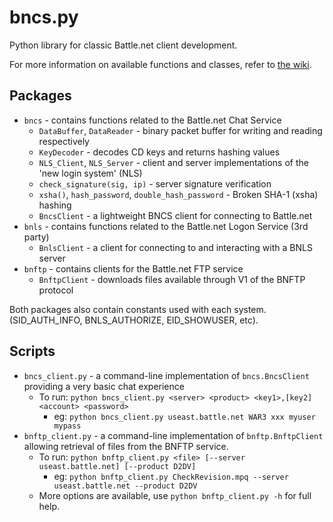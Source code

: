 # bncs.py
Python library for classic Battle.net client development.

For more information on available functions and classes, refer to [the wiki](https://github.com/Davnit/bncs.py/wiki).

## Packages
* `bncs` - contains functions related to the Battle.net Chat Service
  * `DataBuffer`, `DataReader` - binary packet buffer for writing and reading respectively
  * `KeyDecoder` - decodes CD keys and returns hashing values
  * `NLS_Client`, `NLS_Server` - client and server implementations of the 'new login system' (NLS)
  * `check_signature(sig, ip)` - server signature verification
  * `xsha()`, `hash_password`, `double_hash_password` - Broken SHA-1 (xsha) hashing
  * `BncsClient` - a lightweight BNCS client for connecting to Battle.net
* `bnls` - contains functions related to the Battle.net Logon Service (3rd party)
  * `BnlsClient` - a client for connecting to and interacting with a BNLS server
* `bnftp` - contains clients for the Battle.net FTP service
  * `BnftpClient` - downloads files available through V1 of the BNFTP protocol
  
Both packages also contain constants used with each system. (SID_AUTH_INFO, BNLS_AUTHORIZE, EID_SHOWUSER, etc).
  
## Scripts
* `bncs_client.py` - a command-line implementation of `bncs.BncsClient` providing a very basic chat experience
  * To run: `python bncs_client.py <server> <product> <key1>,[key2] <account> <password>`
    * eg: `python bncs_client.py useast.battle.net WAR3 xxx myuser mypass`
* `bnftp_client.py` - a command-line implementation of `bnftp.BnftpClient` allowing retrieval of files from the BNFTP service.
  * To run: `python bnftp_client.py <file> [--server useast.battle.net] [--product D2DV]`
    * eg: `python bnftp_client.py CheckRevision.mpq --server useast.battle.net --product D2DV`
  * More options are available, use `python bnftp_client.py -h` for full help.

